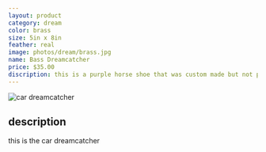 ```yaml
---
layout: product
category: dream
color: brass
size: 5in x 8in
feather: real
image: photos/dream/brass.jpg
name: Bass Dreamcatcher
price: $35.00
discription: this is a purple horse shoe that was custom made but not picked up 
---
```


![ car dreamcatcher ]({{site.baseurl}}/images/photos/dream/brass.jpg)

## description

this is the car dreamcatcher
